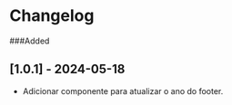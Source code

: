 # Changelog

###Added

## [1.0.1] - 2024-05-18

- Adicionar componente para atualizar o ano do footer.
